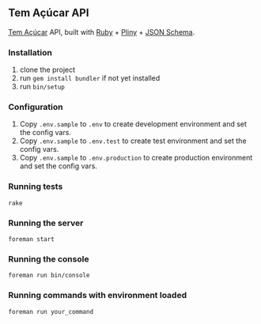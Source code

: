 ## Tem Açúcar API

[Tem Açúcar](http://temacucar.com) API, built with [Ruby](https://www.ruby-lang.org/) + [Pliny](https://github.com/interagent/pliny) + [JSON Schema](http://json-schema.org/).

### Installation

1. clone the project
2. run `gem install bundler` if not yet installed
3. run `bin/setup`

### Configuration

1. Copy `.env.sample` to `.env` to create development environment and set the config vars.
2. Copy `.env.sample` to `.env.test` to create test environment and set the config vars.
3. Copy `.env.sample` to `.env.production` to create production environment and set the config vars.

### Running tests

`rake`

### Running the server

`foreman start`

### Running the console

`foreman run bin/console`

### Running commands with environment loaded

`foreman run your_command`
